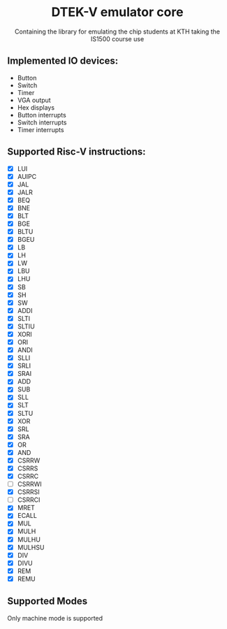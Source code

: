 <div align="center">
    <h1>DTEK-V emulator core</h1>
    <p>Containing the library for emulating the chip students at KTH taking the IS1500 course use</p>
</div>

## Implemented IO devices:

- Button
- Switch
- Timer
- VGA output
- Hex displays
- Button interrupts
- Switch interrupts
- Timer interrupts

## Supported Risc-V instructions:

- [x] LUI
- [x] AUIPC
- [x] JAL
- [x] JALR
- [x] BEQ
- [x] BNE
- [x] BLT
- [x] BGE
- [x] BLTU
- [x] BGEU
- [x] LB
- [x] LH
- [x] LW
- [x] LBU
- [x] LHU
- [x] SB
- [x] SH
- [x] SW
- [x] ADDI
- [x] SLTI
- [x] SLTIU
- [x] XORI
- [x] ORI
- [x] ANDI
- [x] SLLI
- [x] SRLI
- [x] SRAI
- [x] ADD
- [x] SUB
- [x] SLL
- [x] SLT
- [x] SLTU
- [x] XOR
- [x] SRL
- [x] SRA
- [x] OR
- [x] AND
- [x] CSRRW
- [x] CSRRS
- [x] CSRRC
- [ ] CSRRWI
- [x] CSRRSI
- [ ] CSRRCI
- [x] MRET
- [x] ECALL
- [x] MUL
- [x] MULH
- [x] MULHU
- [x] MULHSU
- [X] DIV
- [X] DIVU
- [X] REM
- [X] REMU

## Supported Modes

Only machine mode is supported
